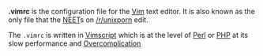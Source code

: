 **.vimrc** is the configuration file for the [Vim](?Vim) text editor. It is also known as the only file that the [NEET](?NEET)s on [/r/unixporn](https://reddit.com/r/unixporn) edit.

The `.vimrc` is written in [Vimscript](?Vimscript) which is at the level of [Perl](?Perl) or [PHP](?PHP) at its slow performance and [Overcomplication](?Overcomplication)

